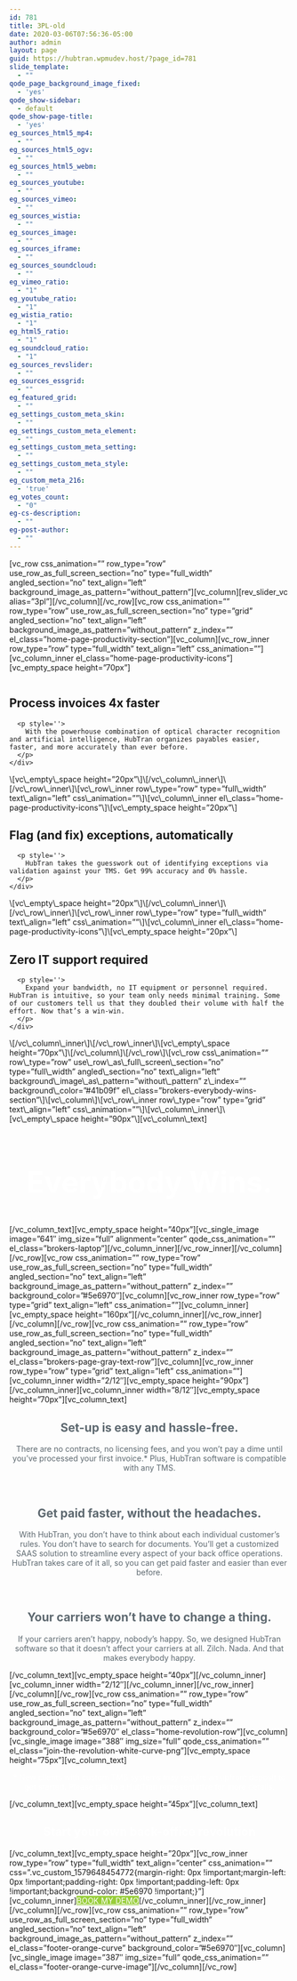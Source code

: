 ```yaml
---
id: 781
title: 3PL-old
date: 2020-03-06T07:56:36-05:00
author: admin
layout: page
guid: https://hubtran.wpmudev.host/?page_id=781
slide_template:
  - ""
qode_page_background_image_fixed:
  - 'yes'
qode_show-sidebar:
  - default
qode_show-page-title:
  - 'yes'
eg_sources_html5_mp4:
  - ""
eg_sources_html5_ogv:
  - ""
eg_sources_html5_webm:
  - ""
eg_sources_youtube:
  - ""
eg_sources_vimeo:
  - ""
eg_sources_wistia:
  - ""
eg_sources_image:
  - ""
eg_sources_iframe:
  - ""
eg_sources_soundcloud:
  - ""
eg_vimeo_ratio:
  - "1"
eg_youtube_ratio:
  - "1"
eg_wistia_ratio:
  - "1"
eg_html5_ratio:
  - "1"
eg_soundcloud_ratio:
  - "1"
eg_sources_revslider:
  - ""
eg_sources_essgrid:
  - ""
eg_featured_grid:
  - ""
eg_settings_custom_meta_skin:
  - ""
eg_settings_custom_meta_element:
  - ""
eg_settings_custom_meta_setting:
  - ""
eg_settings_custom_meta_style:
  - ""
eg_custom_meta_216:
  - 'true'
eg_votes_count:
  - "0"
eg-cs-description:
  - ""
eg-post-author:
  - ""
---
```

\[vc\_row css\_animation=&#8221;&#8221; row\_type=&#8221;row&#8221; use\_row\_as\_full\_screen\_section=&#8221;no&#8221; type=&#8221;full\_width&#8221; angled\_section=&#8221;no&#8221; text\_align=&#8221;left&#8221; background\_image\_as\_pattern=&#8221;without\_pattern&#8221;\]\[vc\_column\]\[rev\_slider\_vc alias=&#8221;3pl&#8221;\]\[/vc\_column\]\[/vc\_row\]\[vc\_row css\_animation=&#8221;&#8221; row\_type=&#8221;row&#8221; use\_row\_as\_full\_screen\_section=&#8221;no&#8221; type=&#8221;grid&#8221; angled\_section=&#8221;no&#8221; text\_align=&#8221;left&#8221; background\_image\_as\_pattern=&#8221;without\_pattern&#8221; z\_index=&#8221;&#8221; el\_class=&#8221;home-page-productivity-section&#8221;\]\[vc\_column\]\[vc\_row\_inner row\_type=&#8221;row&#8221; type=&#8221;full\_width&#8221; text\_align=&#8221;left&#8221; css\_animation=&#8221;&#8221;\]\[vc\_column\_inner el\_class=&#8221;home-page-productivity-icons&#8221;\]\[vc\_empty\_space height=&#8221;70px&#8221;\]

<div class='q_icon_with_title large custom_icon_image '>
  <div class="icon_holder " style=" ">
    <img itemprop="image" style="" src="https://hubtran.wpmudev.host/wp-content/uploads/2020/01/Asset-1-34.png" alt="" />
  </div>
  
  <div class="icon_text_holder" style="">
    <div class="icon_text_inner" style="">
      <h2 class="icon_title" style="">
        Process invoices 4x faster
      </h2>
      
      <p style=''>
        With the powerhouse combination of optical character recognition and artificial intelligence, HubTran organizes payables easier, faster, and more accurately than ever before.
      </p>
    </div>
  </div>
</div>\[vc\_empty\_space height=&#8221;20px&#8221;\]\[/vc\_column\_inner\]\[/vc\_row\_inner\]\[vc\_row\_inner row\_type=&#8221;row&#8221; type=&#8221;full\_width&#8221; text\_align=&#8221;left&#8221; css\_animation=&#8221;&#8221;\]\[vc\_column\_inner el\_class=&#8221;home-page-productivity-icons&#8221;\]\[vc\_empty_space height=&#8221;20px&#8221;\]

<div class='q_icon_with_title large custom_icon_image '>
  <div class="icon_holder " style=" ">
    <img itemprop="image" style="" src="https://hubtran.wpmudev.host/wp-content/uploads/2020/01/Asset-2-34.png" alt="" />
  </div>
  
  <div class="icon_text_holder" style="">
    <div class="icon_text_inner" style="">
      <h2 class="icon_title" style="">
        Flag (and fix) exceptions, automatically
      </h2>
      
      <p style=''>
        HubTran takes the guesswork out of identifying exceptions via validation against your TMS. Get 99% accuracy and 0% hassle.
      </p>
    </div>
  </div>
</div>\[vc\_empty\_space height=&#8221;20px&#8221;\]\[/vc\_column\_inner\]\[/vc\_row\_inner\]\[vc\_row\_inner row\_type=&#8221;row&#8221; type=&#8221;full\_width&#8221; text\_align=&#8221;left&#8221; css\_animation=&#8221;&#8221;\]\[vc\_column\_inner el\_class=&#8221;home-page-productivity-icons&#8221;\]\[vc\_empty_space height=&#8221;20px&#8221;\]

<div class='q_icon_with_title large custom_icon_image '>
  <div class="icon_holder " style=" ">
    <img itemprop="image" style="" src="https://hubtran.wpmudev.host/wp-content/uploads/2020/01/Asset-3-34.png" alt="" />
  </div>
  
  <div class="icon_text_holder" style="">
    <div class="icon_text_inner" style="">
      <h2 class="icon_title" style="">
        Zero IT support required
      </h2>
      
      <p style=''>
        Expand your bandwidth, no IT equipment or personnel required. HubTran is intuitive, so your team only needs minimal training. Some of our customers tell us that they doubled their volume with half the effort. Now that’s a win-win.
      </p>
    </div>
  </div>
</div>\[/vc\_column\_inner\]\[/vc\_row\_inner\]\[vc\_empty\_space height=&#8221;70px&#8221;\]\[/vc\_column\]\[/vc\_row\]\[vc\_row css\_animation=&#8221;&#8221; row\_type=&#8221;row&#8221; use\_row\_as\_full\_screen\_section=&#8221;no&#8221; type=&#8221;full\_width&#8221; angled\_section=&#8221;no&#8221; text\_align=&#8221;left&#8221; background\_image\_as\_pattern=&#8221;without\_pattern&#8221; z\_index=&#8221;&#8221; background\_color=&#8221;#41b09f&#8221; el\_class=&#8221;brokers-everybody-wins-section&#8221;\]\[vc\_column\]\[vc\_row\_inner row\_type=&#8221;row&#8221; type=&#8221;grid&#8221; text\_align=&#8221;left&#8221; css\_animation=&#8221;&#8221;\]\[vc\_column\_inner\]\[vc\_empty\_space height=&#8221;90px&#8221;\][vc\_column\_text]

<h2 style="text-align: center; font-size: 53px;">
  <span style="color: #ffffff;">Everybody Wins.</span>
</h2>

\[/vc\_column\_text\]\[vc\_empty\_space height=&#8221;40px&#8221;\]\[vc\_single\_image image=&#8221;641&#8243; img\_size=&#8221;full&#8221; alignment=&#8221;center&#8221; qode\_css\_animation=&#8221;&#8221; el\_class=&#8221;brokers-laptop&#8221;\]\[/vc\_column\_inner\]\[/vc\_row\_inner\]\[/vc\_column\]\[/vc\_row\]\[vc\_row css\_animation=&#8221;&#8221; row\_type=&#8221;row&#8221; use\_row\_as\_full\_screen\_section=&#8221;no&#8221; type=&#8221;full\_width&#8221; angled\_section=&#8221;no&#8221; text\_align=&#8221;left&#8221; background\_image\_as\_pattern=&#8221;without\_pattern&#8221; z\_index=&#8221;&#8221; background\_color=&#8221;#5e6970&#8243;\]\[vc\_column\]\[vc\_row\_inner row\_type=&#8221;row&#8221; type=&#8221;grid&#8221; text\_align=&#8221;left&#8221; css\_animation=&#8221;&#8221;\]\[vc\_column\_inner\]\[vc\_empty\_space height=&#8221;160px&#8221;\]\[/vc\_column\_inner\]\[/vc\_row\_inner\]\[/vc\_column\]\[/vc\_row\]\[vc\_row css\_animation=&#8221;&#8221; row\_type=&#8221;row&#8221; use\_row\_as\_full\_screen\_section=&#8221;no&#8221; type=&#8221;full\_width&#8221; angled\_section=&#8221;no&#8221; text\_align=&#8221;left&#8221; background\_image\_as\_pattern=&#8221;without\_pattern&#8221; z\_index=&#8221;&#8221; el\_class=&#8221;brokers-page-gray-text-row&#8221;\]\[vc\_column\]\[vc\_row\_inner row\_type=&#8221;row&#8221; type=&#8221;grid&#8221; text\_align=&#8221;left&#8221; css\_animation=&#8221;&#8221;\]\[vc\_column\_inner width=&#8221;2/12&#8243;\]\[vc\_empty\_space height=&#8221;90px&#8221;\]\[/vc\_column\_inner\]\[vc\_column\_inner width=&#8221;8/12&#8243;\]\[vc\_empty\_space height=&#8221;70px&#8221;\][vc\_column\_text]

<h2 style="text-align: center;">
  <span style="color: #5e6970;">Set-up is easy and hassle-free.</span>
</h2>

<p style="text-align: center;">
  <span style="color: #5e6970;">There are no contracts, no licensing fees, and you won’t pay a dime until you’ve processed your first invoice.* Plus, HubTran software is compatible with any TMS.</span>
</p>

&nbsp;

<h2 style="text-align: center;">
  <span style="color: #5e6970;">Get paid faster, without the headaches.</span>
</h2>

<p style="text-align: center;">
  <span style="color: #5e6970;">With HubTran, you don’t have to think about each individual customer’s rules. You don’t have to search for documents. You’ll get a customized SAAS solution to streamline every aspect of your back office operations. HubTran takes care of it all, so you can get paid faster and easier than ever before.</span>
</p>

&nbsp;

<h2 style="text-align: center;">
  <span style="color: #5e6970;">Your carriers won’t have to change a thing.</span>
</h2>

<p style="text-align: center;">
  <span style="color: #5e6970;">If your carriers aren’t happy, nobody’s happy. So, we designed HubTran software so that it doesn’t affect your carriers at all. Zilch. Nada. And that makes everybody happy.</span>
</p>

\[/vc\_column\_text\]\[vc\_empty\_space height=&#8221;40px&#8221;\]\[/vc\_column\_inner\]\[vc\_column\_inner width=&#8221;2/12&#8243;\]\[/vc\_column\_inner\]\[/vc\_row\_inner\]\[/vc\_column\]\[/vc\_row\]\[vc\_row css\_animation=&#8221;&#8221; row\_type=&#8221;row&#8221; use\_row\_as\_full\_screen\_section=&#8221;no&#8221; type=&#8221;full\_width&#8221; angled\_section=&#8221;no&#8221; text\_align=&#8221;left&#8221; background\_image\_as\_pattern=&#8221;without\_pattern&#8221; z\_index=&#8221;&#8221; background\_color=&#8221;#5e6970&#8243; el\_class=&#8221;home-revolution-row&#8221;\]\[vc\_column\]\[vc\_single\_image image=&#8221;388&#8243; img\_size=&#8221;full&#8221; qode\_css\_animation=&#8221;&#8221; el\_class=&#8221;join-the-revolution-white-curve-png&#8221;\]\[vc\_empty\_space height=&#8221;75px&#8221;\][vc\_column_text]

<div id="brokers-disclaimer">
  <p style="text-align: center;">
    <span style="color: #ffffff;">* New clients with custom TMS systems may require an upfront deposit to get started. Please talk to a HubTran representative for more details.</span>
  </p>
</div>

\[/vc\_column\_text\]\[vc\_empty\_space height=&#8221;45px&#8221;\][vc\_column\_text]

<h2 style="text-align: center;">
  <span style="color: #ffffff;">Start your own back-office revolution</span>
</h2>

\[/vc\_column\_text\]\[vc\_empty\_space height=&#8221;20px&#8221;\]\[vc\_row\_inner row\_type=&#8221;row&#8221; type=&#8221;full\_width&#8221; text\_align=&#8221;center&#8221; css\_animation=&#8221;&#8221; css=&#8221;.vc\_custom\_1579648454772{margin-right: 0px !important;margin-left: 0px !important;padding-right: 0px !important;padding-left: 0px !important;background-color: #5e6970 !important;}&#8221;\]\[vc\_column\_inner\]<a  itemprop="url" href="" target="_self" data-hover-background-color='#ffffff' data-hover-border-color='#ffffff' data-hover-color='#98ce3a' class="qbutton  small center default home-page-3-boxes" style="color: #ffffff; border-color: #ffffff; background-color: #98ce3a;">BOOK MY DEMO</a>\[/vc\_column\_inner\]\[/vc\_row\_inner\]\[/vc\_column\]\[/vc\_row\]\[vc\_row css\_animation=&#8221;&#8221; row\_type=&#8221;row&#8221; use\_row\_as\_full\_screen\_section=&#8221;no&#8221; type=&#8221;full\_width&#8221; angled\_section=&#8221;no&#8221; text\_align=&#8221;left&#8221; background\_image\_as\_pattern=&#8221;without\_pattern&#8221; z\_index=&#8221;&#8221; el\_class=&#8221;footer-orange-curve&#8221; background\_color=&#8221;#5e6970&#8243;\]\[vc\_column\]\[vc\_single\_image image=&#8221;387&#8243; img\_size=&#8221;full&#8221; qode\_css\_animation=&#8221;&#8221; el\_class=&#8221;footer-orange-curve-image&#8221;\]\[/vc\_column\][/vc_row]